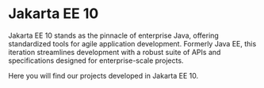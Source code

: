 # Jakarta EE 10
Jakarta EE 10 stands as the pinnacle of enterprise Java, offering standardized tools for agile application development. Formerly Java EE, this iteration streamlines development with a robust suite of APIs and specifications designed for enterprise-scale projects.

Here you will find our projects developed in Jakarta EE 10.
